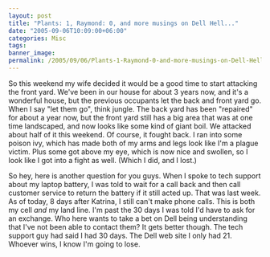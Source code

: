 ```yaml
---
layout: post
title: "Plants: 1, Raymond: 0, and more musings on Dell Hell..."
date: "2005-09-06T10:09:00+06:00"
categories: Misc 
tags: 
banner_image: 
permalink: /2005/09/06/Plants-1-Raymond-0-and-more-musings-on-Dell-Hell
---
```


So this weekend my wife decided it would be a good time to start attacking the front yard. We've been in our house for about 3 years now, and it's a wonderful house, but the previous occupants let the back and front yard go. When I say "let them go", think jungle. The back yard has been "repaired" for about a year now, but the front yard still has a big area that was at one time landscaped, and now looks like some kind of giant boil. We attacked about half of it this weekend. Of course, it fought back. I ran into some poison ivy, which has made both of my arms and legs look like I'm a plague victim. Plus some got above my eye, which is now nice and swollen, so I look like I got into a fight as well. (Which I did, and I lost.)

So hey, here is another question for you guys. When I spoke to tech support about my laptop battery, I was told to wait for a call back and then call customer service to return the battery if it still acted up. That was last week. As of today, 8 days after Katrina, I still can't make phone calls. This is both my cell <i>and</i> my land line. I'm past the 30 days I was told I'd have to ask for an exchange. Who here wants to take a bet on Dell being understanding that I've not been able to contact them? It gets better though. The tech support guy had said I had 30 days. The Dell web site I only had 21. Whoever wins, I know I'm going to lose.